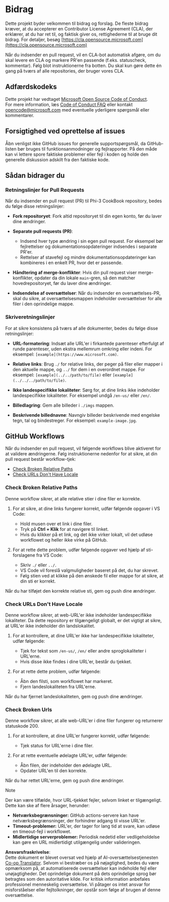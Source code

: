 <!--
CO_OP_TRANSLATOR_METADATA:
{
  "original_hash": "90d0d072cf26ccc1f271a580d3e45d70",
  "translation_date": "2025-07-16T14:42:14+00:00",
  "source_file": "CONTRIBUTING.md",
  "language_code": "da"
}
-->
# Bidrag

Dette projekt byder velkommen til bidrag og forslag. De fleste bidrag kræver, at du accepterer en Contributor License Agreement (CLA), der erklærer, at du har ret til, og faktisk giver os, rettighederne til at bruge dit bidrag. For detaljer, besøg [https://cla.opensource.microsoft.com](https://cla.opensource.microsoft.com)

Når du indsender en pull request, vil en CLA-bot automatisk afgøre, om du skal levere en CLA og markere PR'en passende (f.eks. statuscheck, kommentar). Følg blot instruktionerne fra botten. Du skal kun gøre dette én gang på tværs af alle repositories, der bruger vores CLA.

## Adfærdskodeks

Dette projekt har vedtaget [Microsoft Open Source Code of Conduct](https://opensource.microsoft.com/codeofconduct/).  
For mere information, læs [Code of Conduct FAQ](https://opensource.microsoft.com/codeofconduct/faq/) eller kontakt [opencode@microsoft.com](mailto:opencode@microsoft.com) med eventuelle yderligere spørgsmål eller kommentarer.

## Forsigtighed ved oprettelse af issues

Åbn venligst ikke GitHub issues for generelle supportspørgsmål, da GitHub-listen bør bruges til funktionsanmodninger og fejlrapporter. På den måde kan vi lettere spore faktiske problemer eller fejl i koden og holde den generelle diskussion adskilt fra den faktiske kode.

## Sådan bidrager du

### Retningslinjer for Pull Requests

Når du indsender en pull request (PR) til Phi-3 CookBook repository, bedes du følge disse retningslinjer:

- **Fork repositoryet**: Fork altid repositoryet til din egen konto, før du laver dine ændringer.

- **Separate pull requests (PR)**:
  - Indsend hver type ændring i sin egen pull request. For eksempel bør fejlrettelser og dokumentationsopdateringer indsendes i separate PR'er.
  - Rettelser af stavefejl og mindre dokumentationsopdateringer kan kombineres i en enkelt PR, hvor det er passende.

- **Håndtering af merge-konflikter**: Hvis din pull request viser merge-konflikter, opdater da din lokale `main`-gren, så den matcher hovedrepositoryet, før du laver dine ændringer.

- **Indsendelse af oversættelser**: Når du indsender en oversættelses-PR, skal du sikre, at oversættelsesmappen indeholder oversættelser for alle filer i den oprindelige mappe.

### Skriveretningslinjer

For at sikre konsistens på tværs af alle dokumenter, bedes du følge disse retningslinjer:

- **URL-formatering**: Indsæt alle URL'er i firkantede parenteser efterfulgt af runde parenteser, uden ekstra mellemrum omkring eller indeni. For eksempel: `[example](https://www.microsoft.com)`.

- **Relative links**: Brug `./` for relative links, der peger på filer eller mapper i den aktuelle mappe, og `../` for dem i en overordnet mappe. For eksempel: `[example](../../path/to/file)` eller `[example](../../../path/to/file)`.

- **Ikke landespecifikke lokaliteter**: Sørg for, at dine links ikke indeholder landespecifikke lokaliteter. For eksempel undgå `/en-us/` eller `/en/`.

- **Billedlagring**: Gem alle billeder i `./imgs` mappen.

- **Beskrivende billednavne**: Navngiv billeder beskrivende med engelske tegn, tal og bindestreger. For eksempel: `example-image.jpg`.

## GitHub Workflows

Når du indsender en pull request, vil følgende workflows blive aktiveret for at validere ændringerne. Følg instruktionerne nedenfor for at sikre, at din pull request består workflow-tjek:

- [Check Broken Relative Paths](../..)  
- [Check URLs Don't Have Locale](../..)

### Check Broken Relative Paths

Denne workflow sikrer, at alle relative stier i dine filer er korrekte.

1. For at sikre, at dine links fungerer korrekt, udfør følgende opgaver i VS Code:  
    - Hold musen over et link i dine filer.  
    - Tryk på **Ctrl + Klik** for at navigere til linket.  
    - Hvis du klikker på et link, og det ikke virker lokalt, vil det udløse workflowet og heller ikke virke på GitHub.

1. For at rette dette problem, udfør følgende opgaver ved hjælp af sti-forslagene fra VS Code:  
    - Skriv `./` eller `../`.  
    - VS Code vil foreslå valgmuligheder baseret på det, du har skrevet.  
    - Følg stien ved at klikke på den ønskede fil eller mappe for at sikre, at din sti er korrekt.

Når du har tilføjet den korrekte relative sti, gem og push dine ændringer.

### Check URLs Don't Have Locale

Denne workflow sikrer, at web-URL'er ikke indeholder landespecifikke lokaliteter. Da dette repository er tilgængeligt globalt, er det vigtigt at sikre, at URL'er ikke indeholder din landslokalitet.

1. For at kontrollere, at dine URL'er ikke har landespecifikke lokaliteter, udfør følgende:  
    - Tjek for tekst som `/en-us/`, `/en/` eller andre sproglokaliteter i URL'erne.  
    - Hvis disse ikke findes i dine URL'er, består du tjekket.

1. For at rette dette problem, udfør følgende:  
    - Åbn den filsti, som workflowet har markeret.  
    - Fjern landeslokaliteten fra URL'erne.

Når du har fjernet landeslokaliteten, gem og push dine ændringer.

### Check Broken Urls

Denne workflow sikrer, at alle web-URL'er i dine filer fungerer og returnerer statuskode 200.

1. For at kontrollere, at dine URL'er fungerer korrekt, udfør følgende:  
    - Tjek status for URL'erne i dine filer.

2. For at rette eventuelle ødelagte URL'er, udfør følgende:  
    - Åbn filen, der indeholder den ødelagte URL.  
    - Opdater URL'en til den korrekte.

Når du har rettet URL'erne, gem og push dine ændringer.

> [!NOTE]  
>  
> Der kan være tilfælde, hvor URL-tjekket fejler, selvom linket er tilgængeligt. Dette kan ske af flere årsager, herunder:  
>  
> - **Netværksbegrænsninger:** GitHub actions-servere kan have netværksbegrænsninger, der forhindrer adgang til visse URL'er.  
> - **Timeout-problemer:** URL'er, der tager for lang tid at svare, kan udløse en timeout-fejl i workflowet.  
> - **Midlertidige serverproblemer:** Periodisk nedetid eller vedligeholdelse kan gøre en URL midlertidigt utilgængelig under valideringen.

**Ansvarsfraskrivelse**:  
Dette dokument er blevet oversat ved hjælp af AI-oversættelsestjenesten [Co-op Translator](https://github.com/Azure/co-op-translator). Selvom vi bestræber os på nøjagtighed, bedes du være opmærksom på, at automatiserede oversættelser kan indeholde fejl eller unøjagtigheder. Det oprindelige dokument på dets oprindelige sprog bør betragtes som den autoritative kilde. For kritisk information anbefales professionel menneskelig oversættelse. Vi påtager os intet ansvar for misforståelser eller fejltolkninger, der opstår som følge af brugen af denne oversættelse.